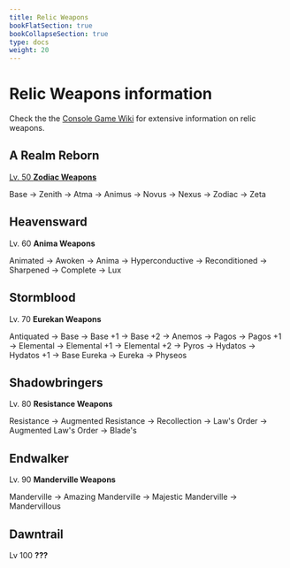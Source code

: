```yaml
---
title: Relic Weapons
bookFlatSection: true
bookCollapseSection: true
type: docs
weight: 20
---
```

# Relic Weapons information

Check the the [Console Game Wiki](https://ffxiv.consolegameswiki.com/wiki/Relic_Weapons) for extensive information on relic weapons.

## A Realm Reborn

[Lv. 50 **Zodiac Weapons**](/relic-weapons/arr)

Base → Zenith → Atma → Animus → Novus  → Nexus → Zodiac → Zeta

## Heavensward

Lv. 60 **Anima Weapons**

Animated → Awoken → Anima → Hyperconductive → Reconditioned → Sharpened → Complete → Lux

## Stormblood
Lv. 70 **Eurekan Weapons**

Antiquated → Base → Base +1 → Base +2 → Anemos → Pagos → Pagos +1 → Elemental → Elemental +1 → Elemental +2 → Pyros → Hydatos → Hydatos +1 → Base Eureka → Eureka → Physeos

## Shadowbringers

Lv. 80 **Resistance Weapons**

Resistance → Augmented Resistance → Recollection → Law's Order → Augmented Law's Order → Blade's
## Endwalker

Lv. 90 **Manderville Weapons**

Manderville → Amazing Manderville → Majestic Manderville → Mandervillous

## Dawntrail

Lv 100 **???**
